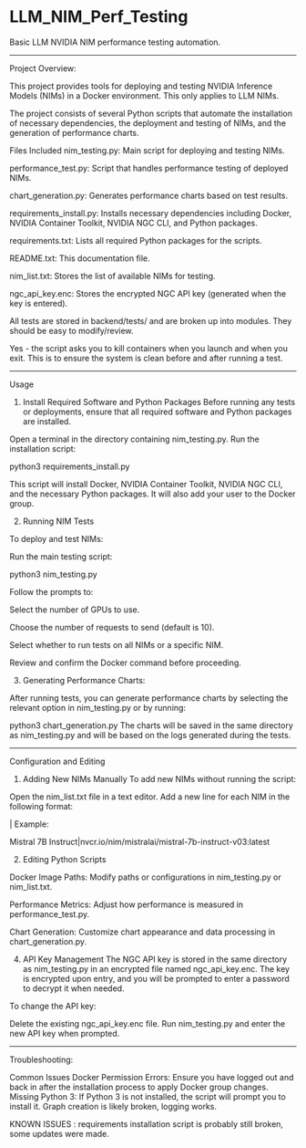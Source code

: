 # LLM_NIM_Perf_Testing
Basic LLM NVIDIA NIM performance testing automation.

---------------------------------------------------------------------------------------------------------------------

Project Overview:

This project provides tools for deploying and testing NVIDIA Inference Models (NIMs) in a Docker environment. This only applies to LLM NIMs.

The project consists of several Python scripts that automate the installation of necessary dependencies, the deployment and testing of NIMs, and the generation of performance charts.

Files Included
nim_testing.py: Main script for deploying and testing NIMs.

performance_test.py: Script that handles performance testing of deployed NIMs.

chart_generation.py: Generates performance charts based on test results.

requirements_install.py: Installs necessary dependencies including Docker, NVIDIA Container Toolkit, NVIDIA NGC CLI, and Python packages.

requirements.txt: Lists all required Python packages for the scripts.

README.txt: This documentation file.

nim_list.txt: Stores the list of available NIMs for testing.

ngc_api_key.enc: Stores the encrypted NGC API key (generated when the key is entered).

All tests are stored in backend/tests/ and are broken up into modules. They should be easy to modify/review.

Yes - the script asks you to kill containers when you launch and when you exit. This is to ensure the system is clean before and after running a test.

---------------------------------------------------------------------------------------------------------------------

Usage
1. Install Required Software and Python Packages
Before running any tests or deployments, ensure that all required software and Python packages are installed.

Open a terminal in the directory containing nim_testing.py.
Run the installation script:

python3 requirements_install.py

This script will install Docker, NVIDIA Container Toolkit, NVIDIA NGC CLI, and the necessary Python packages. It will also add your user to the Docker group.

2. Running NIM Tests

To deploy and test NIMs:

Run the main testing script:

python3 nim_testing.py

Follow the prompts to:

Select the number of GPUs to use.

Choose the number of requests to send (default is 10).

Select whether to run tests on all NIMs or a specific NIM.

Review and confirm the Docker command before proceeding.

3. Generating Performance Charts:

After running tests, you can generate performance charts by selecting the relevant option in nim_testing.py or by running:


python3 chart_generation.py
The charts will be saved in the same directory as nim_testing.py and will be based on the logs generated during the tests.


---------------------------------------------------------------------------------------------------------------------

Configuration and Editing
1. Adding New NIMs Manually
To add new NIMs without running the script:

Open the nim_list.txt file in a text editor.
Add a new line for each NIM in the following format:

<NIM Name>|<Docker Image>
Example:

Mistral 7B Instruct|nvcr.io/nim/mistralai/mistral-7b-instruct-v03:latest

2. Editing Python Scripts

Docker Image Paths: Modify paths or configurations in nim_testing.py or nim_list.txt.

Performance Metrics: Adjust how performance is measured in performance_test.py.

Chart Generation: Customize chart appearance and data processing in chart_generation.py.

4. API Key Management
The NGC API key is stored in the same directory as nim_testing.py in an encrypted file named ngc_api_key.enc. The key is encrypted upon entry, and you will be prompted to enter a password to decrypt it when needed.

To change the API key:

Delete the existing ngc_api_key.enc file.
Run nim_testing.py and enter the new API key when prompted.

---------------------------------------------------------------------------------------------------------------------

Troubleshooting:

Common Issues
Docker Permission Errors: Ensure you have logged out and back in after the installation process to apply Docker group changes.
Missing Python 3: If Python 3 is not installed, the script will prompt you to install it.
Graph creation is likely broken, logging works.

KNOWN ISSUES : requirements installation script is probably still broken, some updates were made.

